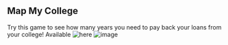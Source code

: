 ## Map My College

Try this game to see how many years you need to pay back your loans from your college!
Available ![here](https://lempickax.github.io/Youth-Finance-Student-Loan/)
![image](https://user-images.githubusercontent.com/57343372/135970442-ce0615b2-1881-4459-b9ae-ceb90d5ec899.png)
